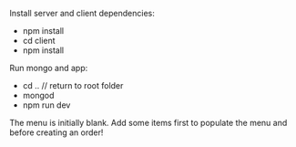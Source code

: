Install server and client dependencies:

- npm install
- cd  client
- npm install 

Run mongo and app:
- cd ..      // return to root folder
- mongod
- npm run dev

The menu is initially blank.
Add some items first to populate the menu and before creating an order!
